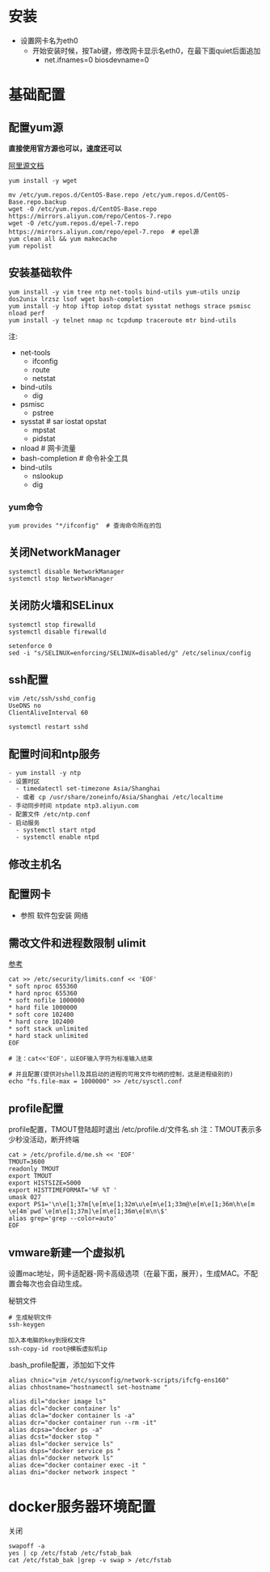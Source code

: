 # 安装
* 设置网卡名为eth0
  * 开始安装时候，按Tab键，修改网卡显示名eth0，在最下面quiet后面追加
      * net.ifnames=0 biosdevname=0

# 基础配置
## 配置yum源
**直接使用官方源也可以，速度还可以**

[阿里源文档](https://developer.aliyun.com/mirror/centos?spm=a2c6h.13651102.0.0.3e221b111DMGEx)
```
yum install -y wget

mv /etc/yum.repos.d/CentOS-Base.repo /etc/yum.repos.d/CentOS-Base.repo.backup
wget -O /etc/yum.repos.d/CentOS-Base.repo https://mirrors.aliyun.com/repo/Centos-7.repo
wget -O /etc/yum.repos.d/epel-7.repo https://mirrors.aliyun.com/repo/epel-7.repo  # epel源
yum clean all && yum makecache
yum repolist
```

## 安装基础软件
```shell
yum install -y vim tree ntp net-tools bind-utils yum-utils unzip dos2unix lrzsz lsof wget bash-completion
yum install -y htop iftop iotop dstat sysstat nethogs strace psmisc nload perf
yum install -y telnet nmap nc tcpdump traceroute mtr bind-utils
```
注:
* net-tools
  - ifconfig
  - route
  - netstat
* bind-utils
  - dig
* psmisc
  - pstree
* sysstat # sar iostat opstat
  - mpstat
  - pidstat
* nload # 网卡流量
* bash-completion # 命令补全工具
* bind-utils
  - nslookup
  - dig

### yum命令
```
yum provides "*/ifconfig"  # 查询命令所在的包
```

## 关闭NetworkManager
```shell
systemctl disable NetworkManager
systemctl stop NetworkManager
```

## 关闭防火墙和SELinux
```shell
systemctl stop firewalld
systemctl disable firewalld

setenforce 0
sed -i "s/SELINUX=enforcing/SELINUX=disabled/g" /etc/selinux/config
```

## ssh配置
```shell
vim /etc/ssh/sshd_config
UseDNS no
ClientAliveInterval 60

systemctl restart sshd
```

## 配置时间和ntp服务
```
- yum install -y ntp
- 设置时区
  - timedatectl set-timezone Asia/Shanghai
  - 或者 cp /usr/share/zoneinfo/Asia/Shanghai /etc/localtime
- 手动同步时间 ntpdate ntp3.aliyun.com
- 配置文件 /etc/ntp.conf
- 启动服务
  - systemctl start ntpd
  - systemctl enable ntpd
```

## 修改主机名

## 配置网卡
- 参照 软件包安装 网络

## 需改文件和进程数限制 ulimit
[参考](https://www.jianshu.com/p/2c398f08a0e2)
```shell
cat >> /etc/security/limits.conf << 'EOF'
* soft nproc 655360
* hard nproc 655360
* soft nofile 1000000
* hard file 1000000
* soft core 102400
* hard core 102400
* soft stack unlimited
* hard stack unlimited
EOF

# 注：cat<<'EOF'，以EOF输入字符为标准输入结束

# 并且配置(提供对shell及其启动的进程的可用文件句柄的控制，这是进程级别的)
echo "fs.file-max = 1000000" >> /etc/sysctl.conf
```

## profile配置
profile配置，TMOUT登陆超时退出
/etc/profile.d/文件名.sh
注：TMOUT表示多少秒没活动，断开终端
```shell
cat > /etc/profile.d/me.sh << 'EOF'
TMOUT=3600
readonly TMOUT
export TMOUT
export HISTSIZE=5000
export HISTTIMEFORMAT='%F %T '
umask 027
export PS1='\n\e[1;37m[\e[m\e[1;32m\u\e[m\e[1;33m@\e[m\e[1;36m\h\e[m \e[4m`pwd`\e[m\e[1;37m]\e[m\e[1;36m\e[m\n\$'
alias grep='grep --color=auto'
EOF
```

## vmware新建一个虚拟机
设置mac地址，网卡适配器-网卡高级选项（在最下面，展开），生成MAC。不配置会每次也会自动生成。

秘钥文件
```
# 生成秘钥文件
ssh-keygen

加入本电脑的key到授权文件
ssh-copy-id root@模板虚拟机ip
```
.bash_profile配置，添加如下文件
```
alias chnic="vim /etc/sysconfig/network-scripts/ifcfg-ens160"
alias chhostname="hostnamectl set-hostname "

alias dil="docker image ls"
alias dcl="docker container ls"
alias dcla="docker container ls -a"
alias dcr="docker container run --rm -it"
alias dcpsa="docker ps -a"
alias dcst="docker stop "
alias dsl="docker service ls"
alias dsps="docker service ps "
alias dnl="docker network ls"
alias dce="docker container exec -it "
alias dni="docker network inspect "
```

# docker服务器环境配置
关闭
```shell
swapoff -a
yes | cp /etc/fstab /etc/fstab_bak
cat /etc/fstab_bak |grep -v swap > /etc/fstab
```
